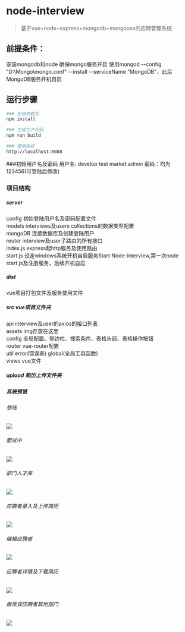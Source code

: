 # node-interview

> 基于vue+node+express+mongodb+mongoose的应聘管理系统

## 前提条件：
安装mongodb和node
确保mongo服务开启
使用mongod --config "D:\Mongo\mongo.conf"  --install --serviceName "MongoDB"，此后MongoDB服务开机自启

## 运行步骤
``` bash
### 安装依赖包
npm install

### 生成生产代码
npm run build

### 使用系统
http://localhost:8088
```

###初始用户名及密码
用户名: develop test market admin 密码：均为123456(可登陆后修改)

### 项目结构
##### server 
config  初始登陆用户名及密码配置文件<br>
models  interviews及users collections的数据类型配置<br>
mongoDB  连接数据库及创建登陆用户<br>
router  interview及user子路由的所有接口<br>
index.js  express起http服务及使用路由<br>
start.js  设定windows系统开机自启服务Start Node-interview,第一次node  start.js及注册服务，后续开机自启

##### dist
vue项目打包文件及服务使用文件

##### src vue项目文件夹
api  interview及user的axios的接口列表<br>
assets  img存放在这里<br>
config  全局配置、侧边栏、搜索条件、表格头部、表格操作按钮<br>
router   vue-router配置<br>
util   error(错误表) global(全局工具函数)<br>
views  vue文件

##### upload 简历上传文件夹

##### 系统预览
###### 登陆
![](https://i.imgur.com/nijmNml.jpg)
###### 面试中
![](https://i.imgur.com/k8d5AB3.png)
###### 部门人才库
![](https://i.imgur.com/MeU2oAN.png)
######  应聘者录入及上传简历
![](https://i.imgur.com/5bIlFxF.png)
###### 编辑应聘者
![](https://i.imgur.com/qvlMK5m.png)
###### 应聘者详情及下载简历
![](https://i.imgur.com/U92wAJv.png)
###### 推荐该应聘者其他部门
![](https://i.imgur.com/wdOnRJz.png)